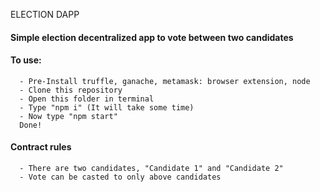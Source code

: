ELECTION DAPP

#### Simple election decentralized app to vote between two candidates


#### To use:

      - Pre-Install truffle, ganache, metamask: browser extension, node
      - Clone this repository
      - Open this folder in terminal
      - Type "npm i" (It will take some time)
      - Now type "npm start"
      Done!

#### Contract rules

      - There are two candidates, "Candidate 1" and "Candidate 2"
      - Vote can be casted to only above candidates
   


